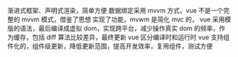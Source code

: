 渐进式框架、声明式渲染，简单方便
数据绑定采用 mvvm 方式，vue 不是一个完整的 mvvm 模式，借鉴了思想
实现了功能，mvwm 是简化 mvc 的，
vue 采用模版的语法，最后编译成虚拟 dom，实现跨平台，减少操作真实 dom 的频率，作为缓存，包括 diff 算法比较差异，最终更新
vue 区分编译时和运行时
vue 支持组件化的，组件级更新，降低更新范围，提高开发效率，复用组件，测试方便
